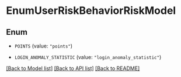 # EnumUserRiskBehaviorRiskModel

## Enum


* `POINTS` (value: `"points"`)

* `LOGIN_ANOMALY_STATISTIC` (value: `"login_anomaly_statistic"`)


[[Back to Model list]](../README.md#documentation-for-models) [[Back to API list]](../README.md#documentation-for-api-endpoints) [[Back to README]](../README.md)


